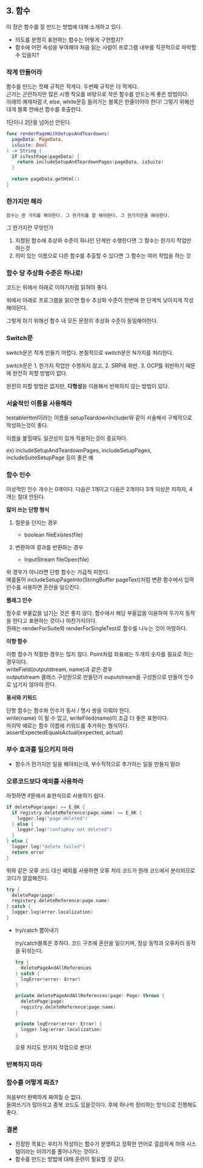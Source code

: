 ## 3. 함수

이 장은 함수를 잘 만드는 방법에 대해 소개하고 있다.

- 의도를 분명히 표현하는 함수는 어떻게 구현할지?
- 함수에 어떤 속성을 부여해야 처음 읽는 사람이 프로그램 내부를 직관적으로 파악할 수 있을지?

### **작게 만들어라**

함수를 만드는 첫째 규칙은 작게다. 두번째 규칙은 더 작게다.  
근거는 곤란하지만 많은 시행 착오를 바탕으로 작은 함수를 만드는게 좋은 방법이다.  
아래의 예제처럼 if, else, white문등 들어가는 블록은 한줄이어야 한다! 그렇기 위해선 대개 블록 안에선 함수를 호출한다.

1단이나 2단을 넘어선 안된다.

```swift
func renderPageWithSetupsAndTeardowns(
  pageData: PageData,
  isSuite: Bool
) -> String {
  if isTestPage(pageData) {
    return includeSetupAndTeardownPages(pageData, isSuite)
  }
	
  return pageData.getHtml()
}
```

### **한가지만 해라**

`함수는 한 가지를 해야한다. 그 한가지를 잘 해야한다. 그 한가지만을 해야한다.`

그 한가지란 무엇인가

1. 지정된 함수에 추상화 수준이 하나인 단계만 수행한다면 그 함수는 한가지 작업만 하는것
2. 의미 있는 이름으로 다른 함수를 추출할 수 있다면 그 함수는 여러 작업을 하는 것

### 함수 당 추상화 수준은 하나로!

코드는 위에서 아래로 이야기처럼 읽혀야 좋다.

위에서 아래로 프로그램을 읽으면 함수 추상화 수준이 한번에 한 단계씩 낮아지게 작성해야된다.

그렇게 하기 위해선 함수 내 모든 문장의 추상화 수준이 동일해야한다.

### Switch문

switch문은 작게 만들기 어렵다. 본질적으로 switch문은 N가지를 처리한다.

switch문은 1. 한가지 작업만 수행하지 않고, 2. SRP에 위반. 3. OCP를 위반하기 때문에 완전히 피할 방법이 없다.

완전히 피할 방법은 없지만, **다형성**을 이용해서 반복하지 않는 방법이 있다.

### 서술적인 이름을 사용해라

testableHtml이라는 이름을 setupTeardownIncluder와 같이 서술해서 구체적으로 작성하는것이 좋다.

이름을 붙힐때도 일관성이 있게 적용하는것이 중요하다.

ex) includeSetupAndTeardownPages, includeSetupPages, includeSuiteSetupPage 등이 좋은 예

### 함수 인수

이상적인 인수 개수는 0개이다. 다음은 1개이고 다음은 2개이다 3개 이상은 피하자, 4개는 절대 안된다.

**많이 쓰는 단항 형식**

1. 질문을 던지는 경우  
   * boolean fileExistes(file)

1. 변환하여 결과를 반환하는 경우
   * InputStream fileOpen(file)

위 경우가 아니라면 단항 함수는 가급적 피한다.  
예를들어 includeSetupPageInto(StringBuffer pageText)처럼 변환 함수에서 입력 인수를 사용하면 혼란을 일으킨다.

**플래그 인수**

함수로 부울값을 넘기는 것은 좋지 않다. 함수에서 해당 부울값을 이용하여 두가지 동작을 한다고 표현하는 것이나 마찬가지이다.  
원래는 renderForSuite와 renderForSingleTest로 함수를 나누는 것이 마땅하다.

**이항 함수**

이항 함수가 적절한 경우는 많지 않다. Point처럼 좌표에는 두개의 숫자를 필요로 하는 경우이다.  
writeField(outputstream, name)과 같은 경우  
outputstream 클래스 구성원으로 만들던가 ouputstream을 구성원으로 만들어 인수로 넘기지 않아야 한다.

**동사와 키워드**

단항 함수는 함수와 인수가 동사 / 명사 쌍을 이뤄야 한다.  
write(name) 이 될 수 있고, writeFiled(name)이 조금 더 좋은 표현이다.  
마지막 예로는 함수 이름에 키워드를 추가하는 형식이다.  
assertExpectedEqualsActual(expected, actual)

### 부수 효과를 일으키지 마라
- 함수가 한가지만 일을 해야되는데, 부수적적으로 추가하는 일을 만들지 말라

### 오류코드보다 예외를 사용하라

자칫하면 if문에서 표현식으로 사용하기 쉽다.

```swift
if deletePage(page) == E_OK {
  if registry.deleteReference(page.name) == E_OK {
    logger.log("page deleted")
  } else {
    logger.log("configKey not deleted")
  }
} else {
  logger.log("delete failed")
  return error
}
```

위와 같은 오류 코드 대신 예외를 사용하면 오류 처리 코드가 원래 코드에서 분리되므로 코디가 깔끔해진다.

```swift
try {
  deletePage(page)
  registery.deleteReference(page.name)
} catch {
  logger.log(error.localization)
}
```

- try/catch 뽑아내기

    try/catch블록은 추하다. 코드 구조에 혼란을 일으키며, 정상 동작과 오류처리 동작을 뒤섞는다.

    ```swift
    try {
      deletePageAndAllReferences
    } catch {
      logError(error: Error)
    }

    private deletePageAndAllReferences(page: Page) throws {
      deletePage(page)
      registry.deleteReference(page.name)
    }

    private logError(error: Error) {
      logger.log(error.localization)
    }
    ```

    오류 처리도 한가지 작업으로 본다!

### 반복하지 마라

### 함수를 어떻게 짜죠?

처음부터 완벽하게 짜여질 순 없다.  
들여쓰기가 많아지고 중복 코드도 있을것이다. 후에 하나씩 정리하는 방식으로 진행해도 좋다.

### 결론

* 진정한 목표는 우리가 작성하는 함수가 분명하고 정확한 언어로 깔끔하게 하여 시스템이라는 이야기를 풀어나가는 것이다.
* 함수를 만드는 방법에 대해 훈련이 필요할 것 같다.